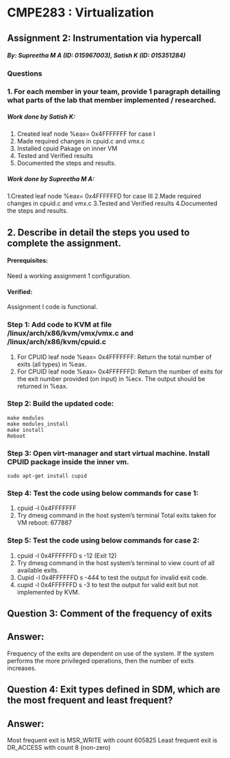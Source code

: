 # CMPE283 : Virtualization 

##  Assignment 2: Instrumentation via hypercall

##### By: Supreetha M A (ID: 015967003), Satish K (ID: 015351284)

### Questions

### 1. For each member in your team, provide 1 paragraph detailing what parts of the lab that member implemented / researched.
##### Work done by Satish K:  
1. Created leaf node %eax= 0x4FFFFFFF for case I
2. Made required changes in cpuid.c and vmx.c
3. Installed cpuid Pakage on inner VM
4. Tested and Verified results
5. Documented the steps and results.
 
##### Work done by Supreetha M A:  
1.Created leaf node %eax= 0x4FFFFFFD for case III 
2.Made required changes in cpuid.c and vmx.c 
3.Tested and Verified results 
4.Documented the steps and results. 

## 2. Describe in detail the steps you used to complete the assignment. 
#### Prerequisites:  
Need a working assignment 1 configuration.
 
#### Verified: 
Assignment I code is functional.

### Step 1: Add code to KVM at file /linux/arch/x86/kvm/vmx/vmx.c and /linux/arch/x86/kvm/cpuid.c

1. For CPUID leaf node %eax= 0x4FFFFFFF: 
Return the total number of exits (all types) in %eax.
2. For CPUID leaf node %eax= 0x4FFFFFFD:
Return the number of exits for the exit number provided (on input) in %ecx. The output should be returned in %eax.

### Step 2: Build the updated code:  
```
make modules
make modules_install
make install
Reboot
```	

### Step 3: Open virt-manager and start virtual machine. Install CPUID package inside the inner vm. 
```sudo apt-get install cupid```
 
### Step 4: Test the code using below commands for case 1:
1. cpuid -l 0x4FFFFFFF
2. Try dmesg command in the host system’s terminal
Total exits taken for VM reboot: 677887

### Step 5: Test the code using below commands for case 2:
 
1. cpuid -l 0x4FFFFFFD s -12 (Exit 12)
2. Try dmesg command in the host system’s terminal to view count of all available exits.
3. Cupid -l 0x4FFFFFFD s -444 to test the output for invalid exit code.
4. cupid -l 0x4FFFFFFD s -3 to test the output for valid exit but not implemented by KVM.

## Question 3: Comment of the frequency of exits
## Answer: 
Frequency of the exits are dependent on use of the system. If the system performs the more privileged operations, then the number of exits increases.


## Question 4: Exit types defined in SDM, which are the most frequent and least frequent?

## Answer: 
 Most frequent exit is MSR_WRITE with count 605825
 Least frequent exit is DR_ACCESS with count 8 (non-zero)

